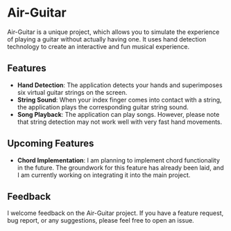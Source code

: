 # Air-Guitar

Air-Guitar is a unique project, which allows you to simulate the experience of playing a guitar without actually having one. It uses hand detection technology to create an interactive and fun musical experience.

## Features

- **Hand Detection**: The application detects your hands and superimposes six virtual guitar strings on the screen.
- **String Sound**: When your index finger comes into contact with a string, the application plays the corresponding guitar string sound.
- **Song Playback**: The application can play songs. However, please note that string detection may not work well with very fast hand movements.

## Upcoming Features

- **Chord Implementation**: I am planning to implement chord functionality in the future. The groundwork for this feature has already been laid, and I am currently working on integrating it into the main project.

## Feedback

I welcome feedback on the Air-Guitar project. If you have a feature request, bug report, or any suggestions, please feel free to open an issue.